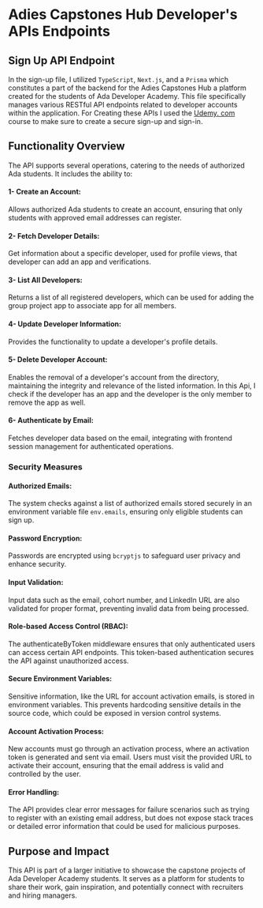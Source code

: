 # Adies Capstones Hub Developer's APIs Endpoints

## Sign Up API Endpoint
In the sign-up file, I utilized `TypeScript`, `Next.js`, and a `Prisma` which constitutes a part of the backend for the Adies Capstones Hub a platform created for the students of Ada Developer Academy. 
This file specifically manages various RESTful API endpoints related to developer accounts within the application.
For Creating these APIs I used the [Udemy. com](https://www.udemy.com/course/full-authentification-with-react-js-next-js-typescript-2023/) course to make sure to create a secure sign-up and sign-in.


## Functionality Overview
The API supports several operations, catering to the needs of authorized Ada students. It includes the ability to:

#### 1- Create an Account: 
Allows authorized Ada students to create an account, ensuring that only students with approved email addresses can register.
#### 2- Fetch Developer Details: 
Get information about a specific developer, used for profile views, that developer can add an app and verifications.
#### 3- List All Developers: 
Returns a list of all registered developers, which can be used for adding the group project app to associate app for all members.
#### 4- Update Developer Information: 
Provides the functionality to update a developer's profile details.
#### 5- Delete Developer Account: 
Enables the removal of a developer's account from the directory, maintaining the integrity and relevance of the listed information.
In this Api, I check if the developer has an app and the developer is the only member to remove the app as well.
#### 6- Authenticate by Email: 
Fetches developer data based on the email, integrating with frontend session management for authenticated operations.

### Security Measures
#### Authorized Emails: 
The system checks against a list of authorized emails stored securely in an environment variable file `env.emails`, ensuring only eligible students can sign up.
#### Password Encryption: 
Passwords are encrypted using `bcryptjs` to safeguard user privacy and enhance security.
#### Input Validation: 
Input data such as the email, cohort number, and LinkedIn URL are also validated for proper format, preventing invalid data from being processed.
#### Role-based Access Control (RBAC): 
The authenticateByToken middleware ensures that only authenticated users can access certain API endpoints. This token-based authentication secures the API against unauthorized access.
#### Secure Environment Variables: 
Sensitive information, like the URL for account activation emails, is stored in environment variables. This prevents hardcoding sensitive details in the source code, which could be exposed in version control systems.
#### Account Activation Process: 
New accounts must go through an activation process, where an activation token is generated and sent via email. Users must visit the provided URL to activate their account, ensuring that the email address is valid and controlled by the user.
#### Error Handling: 
The API provides clear error messages for failure scenarios such as trying to register with an existing email address, but does not expose stack traces or detailed error information that could be used for malicious purposes.

## Purpose and Impact
This API is part of a larger initiative to showcase the capstone projects of Ada Developer Academy students. 
It serves as a platform for students to share their work, gain inspiration, and potentially connect with recruiters and hiring managers.

